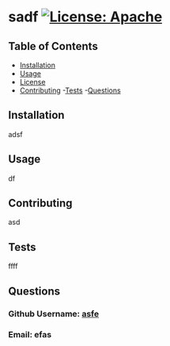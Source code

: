 
  # sadf [![License: Apache](https://img.shields.io/badge/License-Apache%202.0-blue)](https://opensource.org/licenses/Apache-2.0)

  ## Table of Contents
  - [Installation](#-Installation)
  - [Usage](#-Usage)
  - [License](#-Installation)
  - [Contributing](#-Contributing)
   -[Tests](#-Tests)
   -[Questions](#-Info)
 
## Installation 
adsf
## Usage 
df
## Contributing 
asd
## Tests 
ffff
## Questions
### Github Username: [asfe](https://www.github.com/asfe)
### Email: efas
